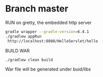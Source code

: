 # Branch master
RUN on gretty, the embedded http server
```bash 
gradle wrapper --gradle-version=6.4.1
./gradlew appRun
 http://localhost:8080/HelloServlet/hello
```
BUILD WAR
```bash 
./gradlew clean build
```
War file will be generated under buid/libs
